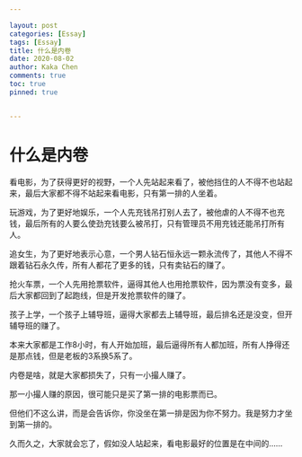 ```yaml
---

layout: post
categories: [Essay]
tags: [Essay]
title: 什么是内卷
date: 2020-08-02
author: Kaka Chen
comments: true
toc: true
pinned: true


---
```


# 什么是内卷

看电影，为了获得更好的视野，一个人先站起来看了，被他挡住的人不得不也站起来，最后大家都不得不站起来看电影，只有第一排的人坐着。

玩游戏，为了更好地娱乐，一个人先充钱吊打别人去了，被他虐的人不得不也充钱，最后所有的人要么使劲充钱要么被吊打，只有管理员不用充钱还能吊打所有人。

追女生，为了更好地表示心意，一个男人钻石恒永远一颗永流传了，其他人不得不跟着钻石永久传，所有人都花了更多的钱，只有卖钻石的赚了。

抢火车票，一个人先用抢票软件，逼得其他人也用抢票软件，因为票没有变多，最后大家都回到了起跑线，但是开发抢票软件的赚了。

孩子上学，一个孩子上辅导班，逼得大家都去上辅导班，最后排名还是没变，但开辅导班的赚了。

本来大家都是工作8小时，有人开始加班，最后逼得所有人都加班，所有人挣得还是那点钱，但是老板的3系换5系了。

内卷是啥，就是大家都损失了，只有一小撮人赚了。

那一小撮人赚的原因，很可能只是买了第一排的电影票而已。

但他们不这么讲，而是会告诉你，你没坐在第一排是因为你不努力。我是努力才坐到第一排的。

久而久之，大家就会忘了，假如没人站起来，看电影最好的位置是在中间的……